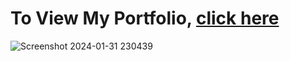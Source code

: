# To View My Portfolio, **[click here](https://charulpatidar.netlify.app/)**

![Screenshot 2024-01-31 230439](https://github.com/Charul007/Portfolio/assets/130982686/624df5de-09c8-4e70-9a59-2418a721ed54)
